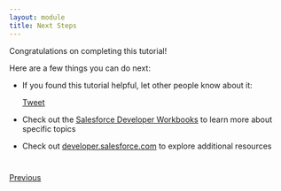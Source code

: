 ```yaml
---
layout: module
title: Next Steps
---
```


Congratulations on completing this tutorial!


Here are a few things you can do next:

- If you found this tutorial helpful, let other people know about it:

    <a href="https://twitter.com/share" class="twitter-share-button" data-size="large" data-url="http://ccoenraets.github.io/salesforce-developer-workshop" data-text="Salesforce Developer Workshop: A new fast-track tutorial to #Salesforce development">Tweet</a>
    <script>!function(d,s,id){var js,fjs=d.getElementsByTagName(s)[0],p=/^http:/.test(d.location)?'http':'https';if(!d.getElementById(id)){js=d.createElement(s);js.id=id;js.src=p+'://platform.twitter.com/widgets.js';fjs.parentNode.insertBefore(js,fjs);}}(document, 'script', 'twitter-wjs');</script>


- Check out the [Salesforce Developer Workbooks](https://developer.salesforce.com/page/Force.com_workbook) to learn 
more about specific topics


- Check out [developer.salesforce.com](https://developer.salesforce.com) to explore additional resources


<div class="row" style="margin-top:40px;">
<div class="col-sm-12">
<a href="Using-the-Salesforce1-Platform-APIs.html" class="btn btn-default"><i class="glyphicon glyphicon-chevron-left"></i> Previous</a>
</div>
</div>
